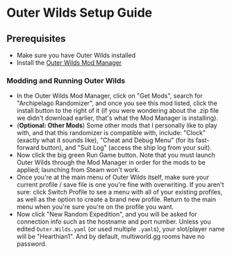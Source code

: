 # Outer Wilds Setup Guide

## Prerequisites

- Make sure you have Outer Wilds installed
- Install the [Outer Wilds Mod Manager](https://outerwildsmods.com/mod-manager/)

### Modding and Running Outer Wilds

- In the Outer Wilds Mod Manager, click on "Get Mods", search for "Archipelago Randomizer", and once you see this mod listed, click the install button to the right of it (if you were wondering about the .zip file we didn't download earlier, that's what the Mod Manager is installing).
- (**Optional: Other Mods**) Some other mods that I personally like to play with, and that this randomizer is compatible with, include: "Clock" (exactly what it sounds like), "Cheat and Debug Menu" (for its fast-forward button), and "Suit Log" (access the ship log from your suit).
- Now click the big green Run Game button. Note that you must launch Outer Wilds through the Mod Manager in order for the mods to be applied; launching from Steam won't work.
- Once you're at the main menu of Outer Wilds itself, make sure your current profile / save file is one you're fine with overwriting. If you aren't sure: click Switch Profile to see a menu with all of your existing profiles, as well as the option to create a brand new profile. Return to the main menu when you're sure you're on the profile you want.
- Now click "New Random Expedition", and you will be asked for connection info such as the hostname and port number. Unless you edited `Outer.Wilds.yaml` (or used multiple `.yaml`s), your slot/player name will be "Hearthian1". And by default, multiworld.gg rooms have no password.
